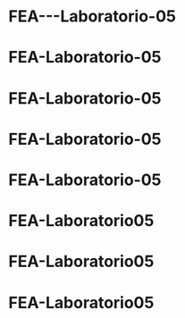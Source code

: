 # FEA---Laboratorio-05
# FEA-Laboratorio-05
# FEA-Laboratorio-05
# FEA-Laboratorio-05
# FEA-Laboratorio-05
# FEA-Laboratorio05
# FEA-Laboratorio05
# FEA-Laboratorio05
